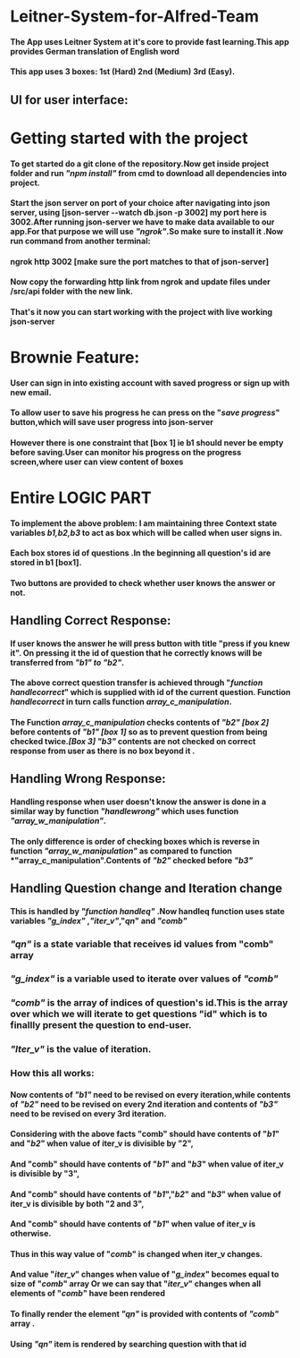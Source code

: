 # Leitner-System-for-Alfred-Team
#### The App uses Leitner System at it's core to provide fast learning.This app provides German translation of English word
#### This app uses 3 boxes: 1st (Hard) 2nd (Medium) 3rd (Easy).
## UI for user interface:

# Getting started with the project
#### To get started do a git clone of the repository.Now get inside project folder and run *"npm install"* from cmd to download all dependencies into project.
#### Start the json server on port of your choice after navigating into json server, using [json-server --watch db.json -p 3002] my port here is 3002.After running json-server we have to make data available to our app.For that purpose we will use *"ngrok"*.So make sure to install it .Now run command from another terminal:
#### ngrok http 3002 [make sure the port matches to that of json-server]
#### Now copy the forwarding http link from ngrok and update files under /src/api folder with the new link.
#### That's it now you can start working with the project with live working json-server
# Brownie Feature:
#### User can sign in into existing account with saved progress or sign up with new email.
#### To allow user to save his progress he can press on the "*save progress*" button,which will save user progress into json-server
#### However there is one constraint that [box 1] ie b1 should never be empty before saving.User can monitor his progress on the progress screen,where user can view content of boxes
# Entire LOGIC PART
#### To implement the above problem: I am maintaining three Context state variables *b1,b2,b3* to act as box which will be called when user signs in.
#### Each box stores id of questions .In the beginning all question's id are stored in b1 [box1].
#### Two buttons are provided to check whether user knows the answer or not.
## Handling Correct Response:
#### If user knows the answer he will press button with title "press if you knew it". On pressing it the id of question that he correctly knows will be transferred from *"b1" to "b2"*.
#### The above correct question transfer is achieved through "*function handlecorrect*" which is supplied with id of the current question. Function *handlecorrect* in turn calls function *array_c_manipulation*.
#### The Function *array_c_manipulation* checks contents of *"b2" [box 2]* before contents of *"b1" [box 1]* so as to prevent question from being checked twice.*[Box 3] "b3"* contents are not checked on correct response from user as there is no box beyond it .
## Handling Wrong Response:
#### Handling response when user doesn't know the answer is done in a similar way by function *"handlewrong"* which uses function *"array_w_manipulation"*.
#### The only difference is order of checking boxes which is reverse in function *"array_w_manipulation"* as compared to function *"array_c_manipulation".Contents of *"b2"* checked before *"b3"* 
## Handling Question change and Iteration change
#### This is handled by *"function handleq"* .Now handleq function uses state variables *"g_index"* ,*"iter_v"*,"*qn*" and *"comb"*
### *"qn"* is a state variable that receives id values from "comb" array
### *"g_index"* is a variable used to iterate over values of *"comb"*
### *"comb"* is the array of indices of question's id.This is the array over which we will iterate to get questions "id" which is to finallly present the question to end-user. 
### *"Iter_v"* is the value of iteration.
### How this all works:
#### Now contents of *"b1"* need to be revised on every iteration,while contents of *"b2"* need to be revised on every 2nd iteration and contents of *"b3"* need to be revised on every 3rd iteration.
#### Considering with the above facts "comb" should have contents of "*b1*" and "*b2*" when value of iter_v is divisible by "2",
#### And "comb" should have contents of "*b1*" and "*b3*" when value of iter_v is divisible by "3",
#### And "comb" should have contents of "*b1*","*b2*" and "*b3*" when value of iter_v is divisible by both "2 and 3",
#### And "comb" should have contents of "*b1*" when value of iter_v is otherwise.
#### Thus in this way value of "*comb*" is changed when iter_v changes.
#### And  value "*iter_v*" changes when value of "*g_index*" becomes equal to size of "*comb*" array Or we can say that "*iter_v*" changes when all elements of "*comb*" have been rendered 
#### To finally render the element *"qn"* is provided with contents of *"comb"* array .
#### Using *"qn"* item is rendered by searching question with that id





